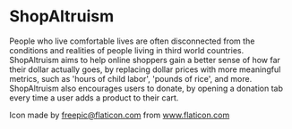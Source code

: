 # ShopAltruism

People who live comfortable lives are often disconnected from the conditions and realities of people living in third
world countries. ShopAltruism aims to help online shoppers gain a better sense of how far their dollar actually goes,
by replacing dollar prices with more meaningful metrics, such as 'hours of child labor', 'pounds of rice', and more.
ShopAltruism also encourages users to donate, by opening a donation tab every time a user adds a product to their cart.

Icon made by freepic@flaticon.com from www.flaticon.com 
